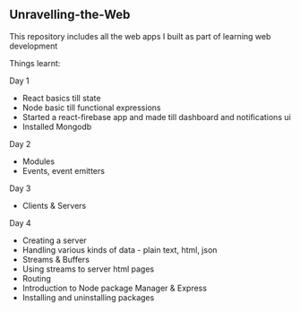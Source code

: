 ## Unravelling-the-Web

This repository includes all the web apps I built as part of learning web development

Things learnt:

Day 1

- React basics till state
- Node basic till functional expressions
- Started a react-firebase app and made till dashboard and notifications ui
- Installed Mongodb

Day 2

- Modules
- Events, event emitters

Day 3

- Clients & Servers

Day 4

- Creating a server
- Handling various kinds of data - plain text, html, json
- Streams & Buffers
- Using streams to server html pages
- Routing
- Introduction to Node package Manager & Express
- Installing and uninstalling packages
<!--
### References

- [HTML Basics](https://www.youtube.com/playlist?list=PL4cUxeGkcC9ibZ2TSBaGGNrgh4ZgYE6Cc)
-->
